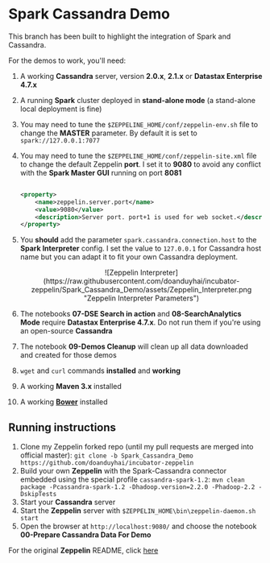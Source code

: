 Spark Cassandra Demo
====================

This branch has been built to highlight the integration of Spark and Cassandra.

For the demos to work, you'll need:

1. A working **Cassandra** server, version **2.0.x**, **2.1.x** or **Datastax Enterprise 4.7.x**
2. A running **Spark** cluster deployed in **stand-alone mode** (a stand-alone local deployment is fine)
3. You may need to tune the `$ZEPPELINE_HOME/conf/zeppelin-env.sh` file to change the **MASTER** parameter. By default it is set to `spark://127.0.0.1:7077`
4. You may need to tune the `$ZEPPELINE_HOME/conf/zeppelin-site.xml` file to change the default Zeppelin **port**. I set it to **9080** to avoid any conflict with the **Spark Master GUI** running on port **8081**
    
    ```xml
    
    <property>
        <name>zeppelin.server.port</name>
        <value>9080</value>
        <description>Server port. port+1 is used for web socket.</description>
    </property>
    ```
    
5. You **should** add the parameter `spark.cassandra.connection.host` to the **Spark Interpreter** config. I set the value to `127.0.0.1` for Cassandra host name but you can adapt it to fit your own Cassandra deployment.
    <center>![Zeppelin Interpreter](https://raw.githubusercontent.com/doanduyhai/incubator-zeppelin/Spark_Cassandra_Demo/assets/Zeppelin_Interpreter.png "Zeppelin Interpreter Parameters")</center>
6. The notebooks **07-DSE Search in action** and **08-SearchAnalytics Mode** require **Datastax Enterprise 4.7.x**. Do not run them if you're using an open-source **Cassandra**
7. The notebook **09-Demos Cleanup** will clean up all data downloaded and created for those demos
8. `wget` and `curl` commands **installed** and **working**
9. A working **Maven 3.x** installed
10. A working **[Bower]** installed

## Running instructions 

1. Clone my Zeppelin forked repo (until my pull requests are merged into official master): `git clone -b Spark_Cassandra_Demo https://github.com/doanduyhai/incubator-zeppelin`
2. Build your own **Zeppelin** with the Spark-Cassandra connector embedded using the special profile `cassandra-spark-1.2`:
    `mvn clean package -Pcassandra-spark-1.2 -Dhadoop.version=2.2.0 -Phadoop-2.2 -DskipTests `
3. Start your **Cassandra** server
4. Start the **Zeppelin** server with `$ZEPPELIN_HOME\bin\zeppelin-daemon.sh start`
5. Open the browser at `http://localhost:9080/` and choose the notebook **00-Prepare Cassandra Data For Demo**

For the original **Zeppelin** README, click [here]

[here]: https://github.com/apache/incubator-zeppelin/blob/master/README.md
[Bower]: http://bower.io/
